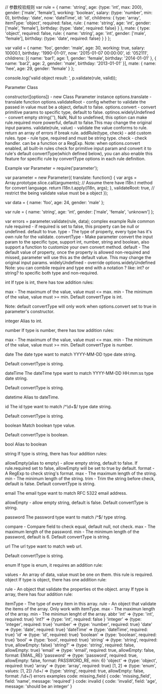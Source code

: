 // 参数校验规则 
 var rule = {
   name: 'string',
   age: {type: 'int', max: 200},
   gender: ['male', 'female'],
   working: 'boolean',
   salary: {type: 'number', min: 0},
   birthday: 'date',
   now: 'dateTime',
   id: 'id',
   childrens: {
     type: 'array',
     itemType: 'object',
     required: false,
     rule: {
       name: 'string',
       age: 'int',
       gender: ['male', 'female'],
       birthday: {type: 'date', required: false}
     }
   },
   mate: {
     type: 'object',
     required: false,
     rule: {
       name: 'string',
       age: 'int',
       gender: ['male', 'female'],
       birthday: {type: 'date', required: false}
     }
   }
 };

 var valid = {
   name: 'foo',
   gender: 'male',
   age: 30,
   working: true,
   salary: 10000.1,
   birthday: '1990-01-01',
   now: '2015-01-07 00:00:00',
   id: '052111',
   childrens: [{
     name: 'bar1',
     age: 1,
     gender: 'female',
     birthday: '2014-01-01'
   }, {
     name: 'bar2',
     age: 2,
     gender: 'male',
     birthday: '2013-01-01'
   }],
   mate: {
     name: 'hee',
     age: 29,
     gender: 'female'
   }
 };

 console.log('valid object result: ', p.validate(rule, valid));

 Parameter Class

constructor([options]) - new Class Parameter instance
options.translate - translate function
options.validateRoot - config whether to validate the passed in value must be a object, default to false.
options.convert - convert primitive params to specific type, default to false.
optinos.widelyUndefined - convert empty string(''), NaN, Null to undefined, this option can make rule.required more powerful, default to false.This may change the original input params.
validate(rule, value) - validate the value conforms to rule. return an array of errors if break rule.
addRule(type, check) - add custom rules.
type - rule type, required and must be string type.
check - check handler. can be a function or a RegExp.
Note: when options.convert enabled, all built-in rules check for primitive input param and convert it to rule's default convertType(which defined below), you can also enable this feature for specific rule by convertType options in each rule definition.

Example
var Parameter = require('parameter');

var parameter = new Parameter({
  translate: function() {
    var args = Array.prototype.slice.call(arguments);
    // Assume there have I18n.t method for convert language.
    return I18n.t.apply(I18n, args);
  },
  validateRoot: true, // restrict the being validate value must be a object
});

var data = {
  name: 'foo',
  age: 24,
  gender: 'male'
};

var rule = {
  name: 'string',
  age: 'int',
  gender: ['male', 'female', 'unknown']
};

var errors = parameter.validate(rule, data);
complex example
Rule
common rule
required - if required is set to false, this property can be null or undefined. default to true.
type - The type of property, every type has it's own rule for the validate.
convertType - Make parameter convert the input param to the specific type, support int, number, string and boolean, also support a function to customize your own convert method.
default - The default value of property, once the property is allowed non-required and missed, parameter will use this as the default value. This may change the original input params.
widelyUndefined - override options.widelyUndefined
Note: you can combile require and type end with a notation ? like: int? or string? to specific both type and non-required.

int
If type is int, there has tow addition rules:

max - The maximum of the value, value must <= max.
min - The minimum of the value, value must >= min.
Default convertType is int.

Note: default convertType will only work when options.convert set to true in parameter's constructor.

integer
Alias to int.

number
If type is number, there has tow addition rules:

max - The maximum of the value, value must <= max.
min - The minimum of the value, value must >= min.
Default convertType is number.

date
The date type want to match YYYY-MM-DD type date string.

Default convertType is string.

dateTime
The dateTime type want to match YYYY-MM-DD HH:mm:ss type date string.

Default convertType is string.

datetime
Alias to dateTime.

id
The id type want to match /^\d+$/ type date string.

Default convertType is string.

boolean
Match boolean type value.

Default convertType is boolean.

bool
Alias to boolean

string
If type is string, there has four addition rules:

allowEmpty(alias to empty) - allow empty string, default to false. If rule.required set to false, allowEmpty will be set to true by default.
format - A RegExp to check string's format.
max - The maximum length of the string.
min - The minimum length of the string.
trim - Trim the string before check, default is false.
Default convertType is string.

email
The email type want to match RFC 5322 email address.

allowEmpty - allow empty string, default is false.
Default convertType is string.

password
The password type want to match /^$/ type string.

compare - Compare field to check equal, default null, not check.
max - The maximum length of the password.
min - The minimum length of the password, default is 6.
Default convertType is string.

url
The url type want to match web url.

Default convertType is string.

enum
If type is enum, it requires an addition rule:

values - An array of data, value must be one on them. this rule is required.
object
If type is object, there has one addition rule:

rule - An object that validate the properties ot the object.
array
If type is array, there has four addition rule:

itemType - The type of every item in this array.
rule - An object that validate the items of the array. Only work with itemType.
max - The maximun length of the array.
min - The minimun lenght of the array.
abbr
'int' => {type: 'int', required: true}
'int?' => {type: 'int', required: false }
'integer' => {type: 'integer', required: true}
'number' => {type: 'number', required: true}
'date' => {type: 'date', required: true}
'dateTime' => {type: 'dateTime', required: true}
'id' => {type: 'id', required: true}
'boolean' => {type: 'boolean', required: true}
'bool' => {type: 'bool', required: true}
'string' => {type: 'string', required: true, allowEmpty: false}
'string?' => {type: 'string', required: false, allowEmpty: true}
'email' => {type: 'email', required: true, allowEmpty: false, format: EMAIL_RE}
'password' => {type: 'password', required: true, allowEmpty: false, format: PASSWORD_RE, min: 6}
'object' => {type: 'object', required: true}
'array' => {type: 'array', required: true}
[1, 2] => {type: 'enum', values: [1, 2]}
/\d+/ => {type: 'string', required: true, allowEmpty: false, format: /\d+/}
errors examples
code: missing_field
{
  code: 'missing_field',
  field: 'name',
  message: 'required'
}
code: invalid
{
  code: 'invalid',
  field: 'age',
  message: 'should be an integer'
}